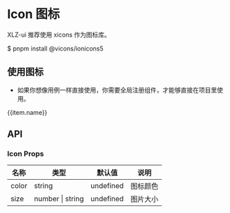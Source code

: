 # Icon 图标

XLZ-ui 推荐使用 xicons 作为图标库。

$ pnpm install @vicons/ionicons5

## 使用图标

- 如果你想像用例一样直接使用，你需要全局注册组件，才能够直接在项目里使用。

<script setup lang="ts">
import XIcon from '@xlz-ui/components/icon';
import { AccessibilityOutline , ArrowRedoOutline} from '@vicons/ionicons5'
import {glyphs} from '@xlz-ui/components/icon/src/font/iconfont.json'
</script>

<XIcon v-for="item in glyphs" color="red" :name="item.font_class" :size="44">{{item.name}}</XIcon>

## API

### Icon Props

| 名称  | 类型             | 默认值    | 说明     |
| ----- | ---------------- | --------- | -------- |
| color | string           | undefined | 图标颜色 |
| size  | number \| string | undefined | 图片大小 |
